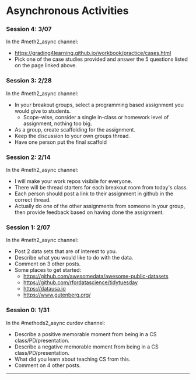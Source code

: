 # Asynchronous Activities

### Session 4: 3/07
In the \#meth2_async channel:
  * https://grading4learning.github.io/workbook/practice/cases.html
  * Pick one of the case studies provided and answer the 5 questions listed on the page linked above.

### Session 3: 2/28
In the \#meth2_async channel:
  * In your breakout groups, select a programming based assignment you would give to students.
    - Scope-wise, consider a single in-class or homework level of assignment, nothing too big.
  * As a group, create scaffolding for the assignment.
  * Keep the discussion to your own groups thread.
  * Have one person put the final scaffold

### Session 2: 2/14
In the \#meth2_async channel:
  * I will make your work repos visibile for everyone.
  * There will be thread starters for each breakout room from today's class.
  * Each person should post a link to their assignment in github in the correct thread.
  * Actually do one of the other assignments from someone in your group, then provide feedback based on having done the assignment.

### Session 1: 2/07
In the \#meth2_async channel:
  * Post 2 data sets that are of interest to you.
  * Describe what you would like to do with the data.
  * Comment on 3 other posts.
  * Some places to get started:
    - https://github.com/awesomedata/awesome-public-datasets
    - https://github.com/rfordatascience/tidytuesday
    - https://datausa.io
    - https://www.gutenberg.org/

### Session 0: 1/31
In the \#methods2_async curdev channel:
  * Describe a positive memorable moment from being in a CS class/PD/presentation.
  * Describe a negative memorable moment from being in a CS class/PD/presentation.
  * What did you learn about teaching CS from this.
  * Comment on 4 other posts.
---
